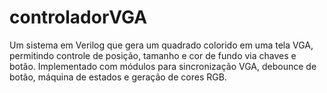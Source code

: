 # controladorVGA
Um sistema em Verilog que gera um quadrado colorido em uma tela VGA, permitindo controle de posição, tamanho e cor de fundo via chaves e botão. Implementado com módulos para sincronização VGA, debounce de botão, máquina de estados e geração de cores RGB.
